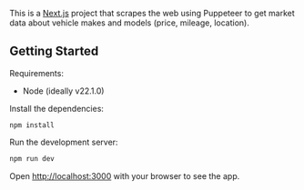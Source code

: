 This is a [Next.js](https://nextjs.org/) project that scrapes the web using Puppeteer to get market data about vehicle makes and models (price, mileage, location).

## Getting Started

Requirements:
- Node (ideally v22.1.0)

Install the dependencies:
```
npm install
```

Run the development server:

```bash
npm run dev
```

Open [http://localhost:3000](http://localhost:3000) with your browser to see the app.
